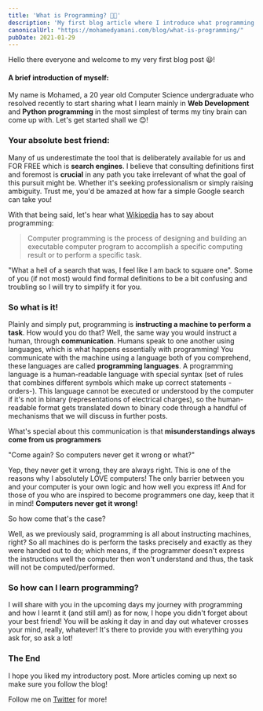 ```yaml
---
title: 'What is Programming? 👩‍💻'
description: 'My first blog article where I introduce what programming is in practical terms as well as some valuable tips.'
canonicalUrl: "https://mohamedyamani.com/blog/what-is-programming/"
pubDate: 2021-01-29
---
```


Hello there everyone and welcome to my very first blog post 😃!

#### A brief introduction of myself:

My name is Mohamed, a 20 year old Computer Science undergraduate who resolved recently to start sharing what I learn mainly in **Web Development** and **Python programming** in the most simplest of terms my tiny brain can come up with. Let's get started shall we 😊!

### Your absolute best friend:

Many of us underestimate the tool that is deliberately available for us and FOR FREE which is **search engines**. I believe that consulting definitions first and foremost is **crucial** in any path you take irrelevant of what the goal of this pursuit might be. Whether it's seeking professionalism or simply raising ambiguity. Trust me, you'd be amazed at how far a simple Google search can take you!

With that being said, let's hear what [Wikipedia](https://en.wikipedia.org/wiki/Computer_programming) has to say about programming:

> Computer programming is the process of designing and building an executable computer program to accomplish a specific computing result or to perform a specific task.

"What a hell of a search that was, I feel like I am back to square one". Some of you (if not most) would find formal definitions to be a bit confusing and troubling so I will try to simplify it for you.

### So what is it!

Plainly and simply put, programming is **instructing a machine to perform a task**. How would you do that?
Well, the same way you would instruct a human, through **communication**. Humans speak to one another using languages, which is what happens essentially with programming! You communicate with the machine using a language both of you comprehend, these languages are called **programming languages**. A programming language is a human-readable language with special syntax (set of rules that combines different symbols which make up correct statements -orders-). This language cannot be executed or understood by the computer if it's not in binary (representations of electrical charges), so the human-readable format gets translated down to binary code through a handful of mechanisms that we will discuss in further posts.

What's special about this communication is that **misunderstandings always come from us programmers**

"Come again? So computers never get it wrong or what?"

Yep, they never get it wrong, they are always right. This is one of the reasons why I absolutely LOVE computers! The only barrier between you and your computer is your own logic and how well you express it! And for those of you who are inspired to become programmers one day, keep that it in mind! **Computers never get it wrong!**

So how come that's the case?

Well, as we previously said, programming is all about instructing machines, right? So all machines do is perform the tasks precisely and exactly as they were handed out to do; which means, if the programmer doesn't express the instructions well the computer then won't understand and thus, the task will not be computed/performed.

### So how can I learn programming?

I will share with you in the upcoming days my journey with programming and how I learnt it (and still am!) as for now, I hope you didn't forget about your best friend! You will be asking it day in and day out whatever crosses your mind, really, whatever! It's there to provide you with everything you ask for, so ask a lot!

### The End

I hope you liked my introductory post. More articles coming up next so make sure you follow the blog!

Follow me on [Twitter](https://twitter.com/yamanidev) for more!

